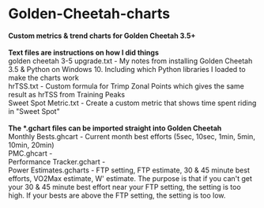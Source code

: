 # Golden-Cheetah-charts
<b>Custom metrics & trend charts for Golden Cheetah 3.5+</b><br/>
<br/>
<b>Text files are instructions on how I did things</b><br/>
golden cheetah 3-5 upgrade.txt - My notes from installing Golden Cheetah 3.5 & Python on Windows 10. Including which Python libraries I loaded to make the charts work<br/>
hrTSS.txt - Custom formula for Trimp Zonal Points which gives the same result as hrTSS from Training Peaks<br/>
Sweet Spot Metric.txt - Create a custom metric that shows time spent riding in "Sweet Spot"<br/>
<br/>
<b>The *.gchart files can be imported straight into Golden Cheetah</b><br/>
Monthly Bests.ghcart - Current month best efforts (5sec, 10sec, 1min, 5min, 10min, 20min)<br/>
PMC.ghcart - <br/>
Performance Tracker.gchart - <br/>
Power Estimates.gcharts - FTP setting, FTP estimate, 30 & 45 minute best efforts, VO2Max estimate, W' estimate. The purpose is that if you can't get your 30 & 45 minute best effort near your FTP setting, the setting is too high. If your bests are above the FTP setting, the setting is too low.<br/>

